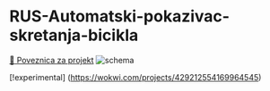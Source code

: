 # RUS-Automatski-pokazivac-skretanja-bicikla
[🔗 Poveznica za projekt](https://wokwi.com/projects/428119088452907009)
![schema](https://github.com/user-attachments/assets/7ef67f94-41b6-42d2-80e2-d4ab7879591e)

[!experimental] (https://wokwi.com/projects/429212554169964545)
